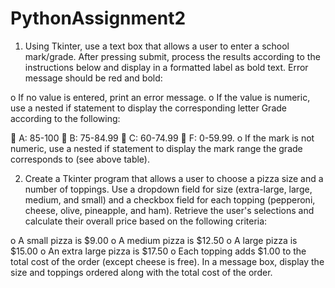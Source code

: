 # PythonAssignment2

1.	Using Tkinter, use a text box that allows a user to enter a school mark/grade. After pressing submit, process the results according to the instructions below and display in a formatted label as bold text. Error message should be red and bold:

o	If no value is entered, print an error message.
o	If the value is numeric, use a nested if statement to display the corresponding letter Grade according to the following:

	A:  85-100
	B:  75-84.99
	C:  60-74.99
	F:  0-59.99.
o	If the mark is not numeric, use a nested if statement to display the mark range the grade corresponds to (see above table).

2.	Create a Tkinter program that allows a user to choose a pizza size and a number of toppings. Use a dropdown field for size (extra-large, large, medium, and small) and a checkbox field for each topping (pepperoni, cheese, olive, pineapple, and ham). Retrieve the user's selections and calculate their overall price based on the following criteria:

o	A small pizza is $9.00
o	A medium pizza is $12.50
o	A large pizza is $15.00
o	An extra large pizza is $17.50
o	Each topping adds $1.00 to the total cost of the order (except cheese is free).
In a message box, display the size and toppings ordered along with the total cost of the order.
